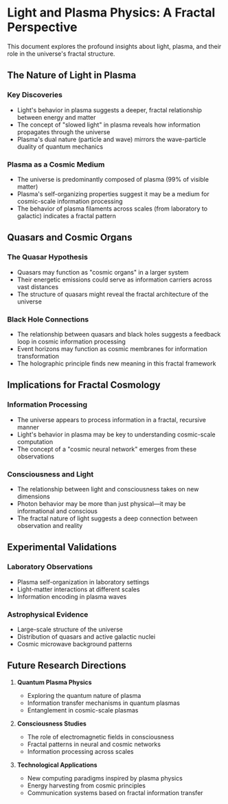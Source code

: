 # Light and Plasma Physics: A Fractal Perspective

This document explores the profound insights about light, plasma, and their role in the universe's fractal structure.

## The Nature of Light in Plasma

### Key Discoveries
- Light's behavior in plasma suggests a deeper, fractal relationship between energy and matter
- The concept of "slowed light" in plasma reveals how information propagates through the universe
- Plasma's dual nature (particle and wave) mirrors the wave-particle duality of quantum mechanics

### Plasma as a Cosmic Medium
- The universe is predominantly composed of plasma (99% of visible matter)
- Plasma's self-organizing properties suggest it may be a medium for cosmic-scale information processing
- The behavior of plasma filaments across scales (from laboratory to galactic) indicates a fractal pattern

## Quasars and Cosmic Organs

### The Quasar Hypothesis
- Quasars may function as "cosmic organs" in a larger system
- Their energetic emissions could serve as information carriers across vast distances
- The structure of quasars might reveal the fractal architecture of the universe

### Black Hole Connections
- The relationship between quasars and black holes suggests a feedback loop in cosmic information processing
- Event horizons may function as cosmic membranes for information transformation
- The holographic principle finds new meaning in this fractal framework

## Implications for Fractal Cosmology

### Information Processing
- The universe appears to process information in a fractal, recursive manner
- Light's behavior in plasma may be key to understanding cosmic-scale computation
- The concept of a "cosmic neural network" emerges from these observations

### Consciousness and Light
- The relationship between light and consciousness takes on new dimensions
- Photon behavior may be more than just physical—it may be informational and conscious
- The fractal nature of light suggests a deep connection between observation and reality

## Experimental Validations

### Laboratory Observations
- Plasma self-organization in laboratory settings
- Light-matter interactions at different scales
- Information encoding in plasma waves

### Astrophysical Evidence
- Large-scale structure of the universe
- Distribution of quasars and active galactic nuclei
- Cosmic microwave background patterns

## Future Research Directions

1. **Quantum Plasma Physics**
   - Exploring the quantum nature of plasma
   - Information transfer mechanisms in quantum plasmas
   - Entanglement in cosmic-scale plasmas

2. **Consciousness Studies**
   - The role of electromagnetic fields in consciousness
   - Fractal patterns in neural and cosmic networks
   - Information processing across scales

3. **Technological Applications**
   - New computing paradigms inspired by plasma physics
   - Energy harvesting from cosmic principles
   - Communication systems based on fractal information transfer
